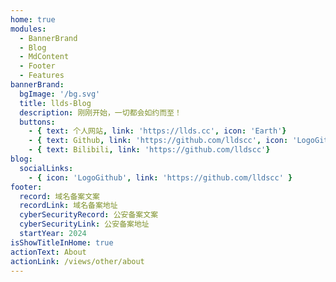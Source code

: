 ```yaml
---
home: true
modules:
  - BannerBrand
  - Blog
  - MdContent
  - Footer
  - Features
bannerBrand:
  bgImage: '/bg.svg'
  title: llds-Blog
  description: 刚刚开始，一切都会如约而至！
  buttons:
    - { text: 个人网站, link: 'https://llds.cc', icon: 'Earth'}
    - { text: Github, link: 'https://github.com/lldscc', icon: 'LogoGithub'}
    - { text: Bilibili, link: 'https://github.com/lldscc'}
blog:
  socialLinks:
    - { icon: 'LogoGithub', link: 'https://github.com/lldscc' }
footer:
  record: 域名备案文案
  recordLink: 域名备案地址
  cyberSecurityRecord: 公安备案文案
  cyberSecurityLink: 公安备案地址
  startYear: 2024
isShowTitleInHome: true
actionText: About
actionLink: /views/other/about
---
```




